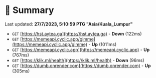 # 📖 Summary
Last updated: **27/7/2023, 5:10:59 PTG "Asia/Kuala_Lumpur"**

- `GET` [https://hst.aytea.ga](https://hst.aytea.ga) - **Down** (122ms)
- `GET` [https://memeapi.cyclic.app/gimme](https://memeapi.cyclic.app/gimme) - **Up** (1011ms)
- `GET` [https://memeapi.cyclic.app](https://memeapi.cyclic.app) - **Up** (767ms)
- `GET` [https://klik.ml/health](https://klik.ml/health) - **Down** (96ms)
- `GET` [https://dumb.onrender.com](https://dumb.onrender.com) - **Up** (305ms)
